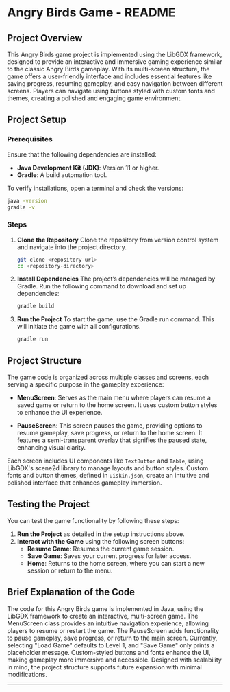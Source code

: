 
# Angry Birds Game - README

## Project Overview

This Angry Birds game project is implemented using the LibGDX framework, designed to provide an interactive and immersive gaming experience similar to the classic Angry Birds gameplay. With its multi-screen structure, the game offers a user-friendly interface and includes essential features like saving progress, resuming gameplay, and easy navigation between different screens. Players can navigate using buttons styled with custom fonts and themes, creating a polished and engaging game environment.

## Project Setup

### Prerequisites

Ensure that the following dependencies are installed:
- **Java Development Kit (JDK)**: Version 11 or higher.
- **Gradle**: A build automation tool.

To verify installations, open a terminal and check the versions:
   ```bash
   java -version
   gradle -v
   ```

### Steps

1. **Clone the Repository**
   Clone the repository from version control system and navigate into the project directory.
   ```bash
   git clone <repository-url>
   cd <repository-directory>
   ```

2. **Install Dependencies**
   The project’s dependencies will be managed by Gradle. Run the following command to download and set up dependencies:
   ```bash
   gradle build
   ```

3. **Run the Project**
   To start the game, use the Gradle run command. This will initiate the game with all configurations.
   ```bash
   gradle run
   ```

## Project Structure

The game code is organized across multiple classes and screens, each serving a specific purpose in the gameplay experience:

- **MenuScreen**: Serves as the main menu where players can resume a saved game or return to the home screen. It uses custom button styles to enhance the UI experience.
  
- **PauseScreen**: This screen pauses the game, providing options to resume gameplay, save progress, or return to the home screen. It features a semi-transparent overlay that signifies the paused state, enhancing visual clarity.

Each screen includes UI components like `TextButton` and `Table`, using LibGDX's scene2d library to manage layouts and button styles. Custom fonts and button themes, defined in `uiskin.json`, create an intuitive and polished interface that enhances gameplay immersion.

## Testing the Project

You can test the game functionality by following these steps:
1. **Run the Project** as detailed in the setup instructions above.
2. **Interact with the Game** using the following screen buttons:
   - **Resume Game**: Resumes the current game session.
   - **Save Game**: Saves your current progress for later access.
   - **Home**: Returns to the home screen, where you can start a new session or return to the menu.

## Brief Explanation of the Code

The code for this Angry Birds game is implemented in Java, using the LibGDX framework to create an interactive, multi-screen game. The MenuScreen class provides an intuitive navigation experience, allowing players to resume or restart the game. The PauseScreen adds functionality to pause gameplay, save progress, or return to the main screen. Currently, selecting "Load Game" defaults to Level 1, and "Save Game" only prints a placeholder message. Custom-styled buttons and fonts enhance the UI, making gameplay more immersive and accessible. Designed with scalability in mind, the project structure supports future expansion with minimal modifications.

---
